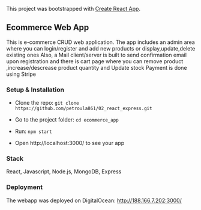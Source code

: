 This project was bootstrapped with [Create React App](https://github.com/facebook/create-react-app).

## Ecommerce Web App

This is e-commerce CRUD web application.
The app includes an admin area where you can login/register and add new products or display,update,delete existing ones
Also, a Mail client/server is built to send confirmation email upon registration and there is cart page where you can remove product ,increase/descrease product quantity and Update stock
Payment is done using Stripe

### Setup & Installation

- Clone the repo: `git clone https://github.com/petroula861/02_react_express.git`

- Go to the project folder: `cd ecommerce_app`

- Run: `npm start`

- Open  http://localhost:3000/ to see your app


### Stack

React, Javascript, Node.js, MongoDB, Express

### Deployment

The webapp was deployed on DigitalOcean: http://188.166.7.202:3000/

